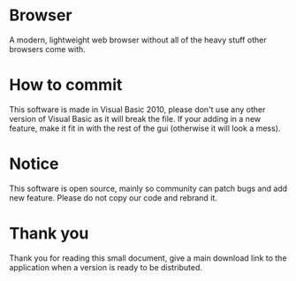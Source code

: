 # Browser
A modern, lightweight web browser without all of the heavy stuff other browsers come with.

# How to commit
This software is made in Visual Basic 2010, please don't use any other version of Visual Basic as it will break the file.
If your adding in a new feature, make it fit in with the rest of the gui (otherwise it will look a mess).

# Notice
This software is open source, mainly so community can patch bugs and add new feature. Please do not copy our code and rebrand it.

# Thank you
Thank you for reading this small document, give a main download link to the application when a version is ready to be distributed.
